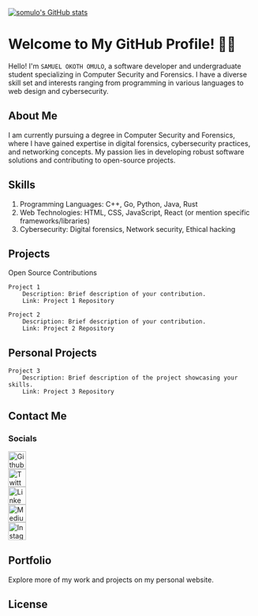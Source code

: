 <a href="https://github.com/somulo1">
<img src="https://github-readme-stats.vercel.app/api?username=somulo1&show_icons=true&count_private=truetheme=dark#gh-dark-mode-only" alt="somulo's GitHub stats"/>
</a>

# Welcome to My GitHub Profile! 👨‍💻
Hello! I'm `SAMUEL OKOTH OMULO`, a software developer and undergraduate student specializing in Computer Security and Forensics. I have a diverse skill set and interests ranging from programming in various languages to web design and cybersecurity.
## About Me

I am currently pursuing a degree in Computer Security and Forensics, where I have gained expertise in digital forensics, cybersecurity practices, and networking concepts. My passion lies in developing robust software solutions and contributing to open-source projects.
## Skills

   1.  Programming Languages: C++, Go, Python, Java, Rust
   2. Web Technologies: HTML, CSS, JavaScript, React (or mention specific frameworks/libraries)
   3. Cybersecurity: Digital forensics, Network security, Ethical hacking
 

## Projects
Open Source Contributions

    Project 1
        Description: Brief description of your contribution.
        Link: Project 1 Repository

    Project 2
        Description: Brief description of your contribution.
        Link: Project 2 Repository

## Personal Projects

    Project 3
        Description: Brief description of the project showcasing your skills.
        Link: Project 3 Repository

## Contact Me
### Socials

<p align="left">
  <a href="https://github.com/somulo1" target="_blank" rel="noreferrer" style="margin-right: 10px;">
    <img src="https://github.com/somulo1/profileme-dev/blob/main/public/icons/socials/github.svg" width="36" height="36" alt="Github"/>
  </a>
   <br>
  <a href="https://twitter.com/@jnr_omulo" target="_blank" rel="noreferrer" style="margin-right: 10px;">
    <img src="https://github.com/somulo1/profileme-dev/blob/main/public/icons/socials/twitter.svg" width="36" height="36" alt="Twitter"/>
  </a>
  <br>
  <a href="https://ke.linkedin.com/in/SAMUELOKOTHOMULO" target="_blank" rel="noreferrer" style="margin-right: 10px;">
    <img src="https://github.com/somulo1/profileme-dev/blob/main/public/icons/socials/linkedin.svg" width="36" height="36" alt="LinkedIn"/>
  </a>
  <br>
  <a href="https://medium.com/@jnr_omulo" target="_blank" rel="noreferrer" style="margin-right: 10px;">
    <img src="https://github.com/somulo1/profileme-dev/blob/main/public/icons/socials/medium.svg" width="36" height="36" alt="Medium"/>
  </a>
  <br>
  <a href="https://medium.com/@jnr_omulo" target="_blank" rel="noreferrer">
    <img src="https://github.com/somulo1/profileme-dev/blob/main/public/icons/socials/instagram.svg" width="36" height="36" alt="Instagram"/>
  </a>
  <br>

</p>

## Portfolio

Explore more of my work and projects on my personal website.
## License

